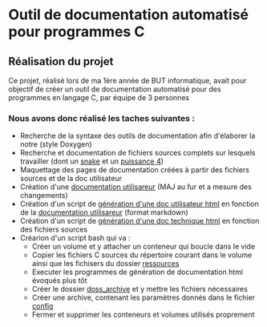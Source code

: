 # Outil de documentation automatisé pour programmes C

## Réalisation du projet
Ce projet, réalisé lors de ma 1ère année de BUT informatique, avait pour objectif de créer un outil de documentation automatisé pour des programmes en langage C, par équipe de 3 personnes

### Nous avons donc réalisé les taches suivantes : 

- Recherche de la syntaxe des outils de documentation afin d'élaborer la notre (style Doxygen)
- Recherche et documentation de fichiers sources complets sur lesquels travailler (dont un [snake](/src1.c) et un [puissance 4](/src2.c))
- Maquettage des pages de documentation créées à partir des fichiers sources et de la doc utilisateur
- Création d'une [documentation utilisareur](/doc.md) (MAJ au fur et a mesure des changements)
- Création d'un script de [génération d'une doc utilisateur html](/ressources/gendoc-user.php) en fonction de la [documentation utilisareur](/doc.md) (format markdown)
- Création d'un script de [génération d'une doc technique html](/ressources/gendoc-tech.php) en fonction des fichiers sources
- Créarion d'un script bash qui va :
  - Créer un volume et y attacher un conteneur qui boucle dans le vide
  - Copier les fichiers C sources du répertoire courant dans le volume ainsi que les fichisers du dossier [ressources](/ressources/)
  - Executer les programmes de génération de documentation html évoqués plus tôt
  - Créer le dossier [doss_archive](/doss_archive/) et y mettre les fichiers nécessaires
  - Créer une archive, contenant les paramètres donnés dans le fichier [config](/ressources/config)
  - Fermer et supprimer les conteneurs et volumes utilisés proprement

